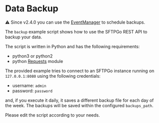 # Data Backup

:warning: Since v2.4.0 you can use the [EventManager](https://docs.sftpgo.com/latest/eventmanager/) to schedule backups.

The `backup` example script shows how to use the SFTPGo REST API to backup your data.

The script is written in Python and has the following requirements:

- python3 or python2
- python [Requests](https://requests.readthedocs.io/en/master/) module

The provided example tries to connect to an SFTPGo instance running on `127.0.0.1:8080` using the following credentials:

- username: `admin`
- password: `password`

and, if you execute it daily, it saves a different backup file for each day of the week. The backups will be saved within the configured `backups_path`.

Please edit the script according to your needs.
